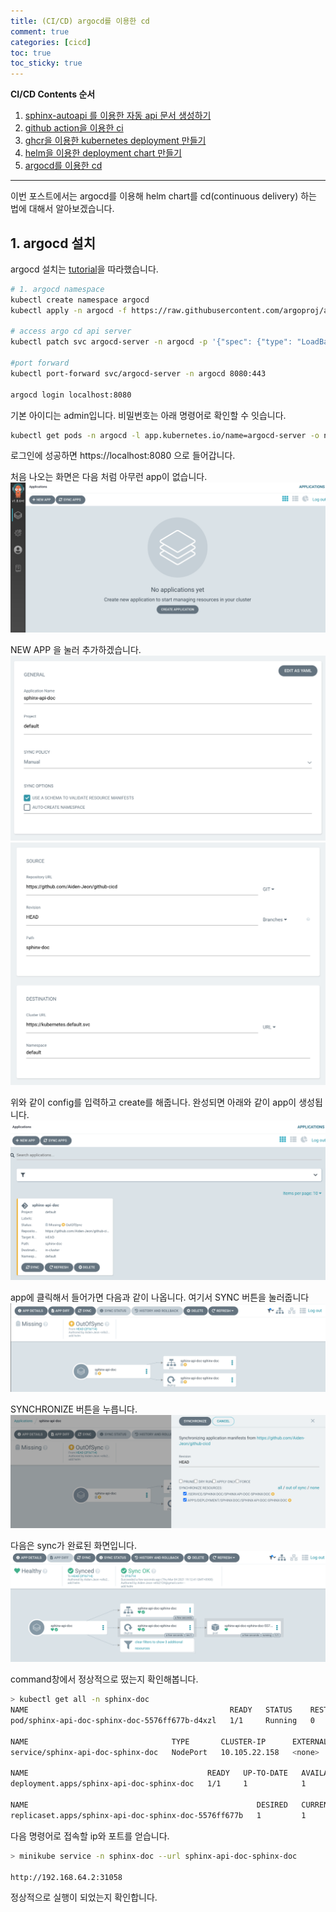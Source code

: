 ```yaml
---
title: (CI/CD) argocd를 이용한 cd
comment: true
categories: [cicd]
toc: true
toc_sticky: true
---
```


**CI/CD Contents 순서**
1. [sphinx-autoapi 를 이용한 자동 api 문서 생성하기](https://aiden-jeon.github.io/cicd/sphinx-autoapi)
2. [github action을 이용한 ci](https://aiden-jeon.github.io/cicd/github-cicd-1)
3. [ghcr을 이용한 kubernetes deployment 만들기](https://aiden-jeon.github.io/cicd/github-cicd-2)
4. [helm을 이용한 deployment chart 만들기](https://aiden-jeon.github.io/cicd/github-cicd-3)
5. [argocd를 이용한 cd](https://aiden-jeon.github.io/cicd/github-cicd-4)

---



이번 포스트에서는 argocd를 이용해 helm chart를 cd(continuous delivery) 하는 법에 대해서 알아보겠습니다.

## 1. argocd 설치
argocd 설치는 [tutorial](https://argoproj.github.io/argo-cd/getting_started/)을 따라했습니다.

```bash
# 1. argocd namespace
kubectl create namespace argocd
kubectl apply -n argocd -f https://raw.githubusercontent.com/argoproj/argo-cd/stable/manifests/install.yaml

# access argo cd api server
kubectl patch svc argocd-server -n argocd -p '{"spec": {"type": "LoadBalancer"}}'

#port forward
kubectl port-forward svc/argocd-server -n argocd 8080:443

argocd login localhost:8080
```
기본 아이디는 admin입니다. 비밀번호는 아래 명령어로 확인할 수 잇습니다.
```bash
kubectl get pods -n argocd -l app.kubernetes.io/name=argocd-server -o name | cut -d'/' -f 2
```

로그인에 성공하면 https://localhost:8080 으로 들어갑니다.

처음 나오는 화면은 다음 처럼 아무런 app이 없습니다.
![img](/assets/imgs/github/cicd-8.png)

NEW APP 을 눌러 추가하겠습니다.
![img](/assets/imgs/github/cicd-9.png)
![img](/assets/imgs/github/cicd-10.png)

위와 같이 config를 입력하고 create를 해줍니다. 완성되면 아래와 같이 app이 생성됩니다.
![img](/assets/imgs/github/cicd-11.png)

app에 클릭해서 들어가면 다음과 같이 나옵니다. 여기서 SYNC 버튼을 눌러줍니다
![img](/assets/imgs/github/cicd-12.png)

SYNCHRONIZE 버튼을 누릅니다.
![img](/assets/imgs/github/cicd-13.png)

다음은 sync가 완료된 화면입니다.
![img](/assets/imgs/github/cicd-14.png)

command창에서 정상적으로 떴는지 확인해봅니다.
```bash
> kubectl get all -n sphinx-doc
NAME                                             READY   STATUS    RESTARTS   AGE
pod/sphinx-api-doc-sphinx-doc-5576ff677b-d4xzl   1/1     Running   0          89s

NAME                                TYPE       CLUSTER-IP      EXTERNAL-IP   PORT(S)        AGE
service/sphinx-api-doc-sphinx-doc   NodePort   10.105.22.158   <none>        80:31058/TCP   89s

NAME                                        READY   UP-TO-DATE   AVAILABLE   AGE
deployment.apps/sphinx-api-doc-sphinx-doc   1/1     1            1           89s

NAME                                                   DESIRED   CURRENT   READY   AGE
replicaset.apps/sphinx-api-doc-sphinx-doc-5576ff677b   1         1         1       89s
```

다음 명령어로 접속할 ip와 포트를 얻습니다.
```bash
> minikube service -n sphinx-doc --url sphinx-api-doc-sphinx-doc

http://192.168.64.2:31058
```

정상적으로 실행이 되었는지 확인합니다.
